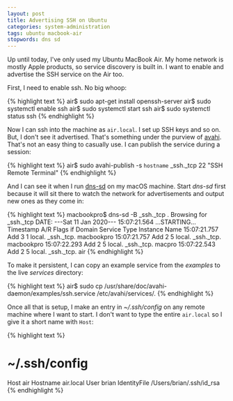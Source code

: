 ```yaml
---
layout: post
title: Advertising SSH on Ubuntu
categories: system-administration
tags: ubuntu macbook-air
stopwords: dns sd
---
```


Up until today, I've only used my Ubuntu MacBook Air. My home network
is mostly Apple products, so service discovery is built in. I want to
enable and advertise the SSH service on the Air too.

<!--more-->

First, I need to enable ssh. No big whoop:

{% highlight text %}
air$ sudo apt-get install openssh-server
air$ sudo systemctl enable ssh
air$ sudo systemctl start ssh
air$ sudo systemctl status ssh
{% endhighlight %}

Now I can ssh into the machine as `air.local`. I set up SSH keys and so
on. But, I don't see it advertised. That's something under the purview of
[avahi](https://www.avahi.org). That's not an easy thing to casually use. I can publish the
service during a session:

{% highlight text %}
air$ sudo avahi-publish -s `hostname` _ssh._tcp 22 "SSH Remote Terminal"
{% endhighlight %}

And I can see it when I run [dns-sd](http://www.dns-sd.org) on my macOS machine.
Start *dns-sd* first because it will sit there to watch the network for
advertisements and output new ones as they come in:

{% highlight text %}
macbookpro$ dns-sd -B _ssh._tcp .
Browsing for _ssh._tcp
DATE: ---Sat 11 Jan 2020---
15:07:21.564  ...STARTING...
Timestamp     A/R    Flags  if Domain  Service Type  Instance Name
15:07:21.757  Add        3   1 local.  _ssh._tcp.     macbookpro
15:07:21.757  Add        2   5 local.  _ssh._tcp.     macbookpro
15:07:22.293  Add        2   5 local.  _ssh._tcp.     macpro
15:07:22.543  Add        2   5 local.  _ssh._tcp.     air
{% endhighlight %}

To make it persistent, I can copy an example service from the *examples*
to the live *services* directory:

{% highlight text %}
air$ sudo cp /usr/share/doc/avahi-daemon/examples/ssh.service /etc/avahi/services/.
{% endhighlight %}

Once all that is setup, I make an entry in *~/.ssh/config* on any remote
machine where I want to start. I don't want to type the entire `air.local`
so I give it a short name with `Host`:

{% highlight text %}
# ~/.ssh/config
Host air
Hostname air.local
User brian
IdentityFile /Users/brian/.ssh/id_rsa
{% endhighlight %}
